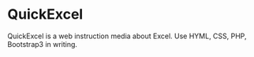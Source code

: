 # QuickExcel
QuickExcel is a web instruction media about Excel.
Use HYML, CSS, PHP, Bootstrap3 in writing.
